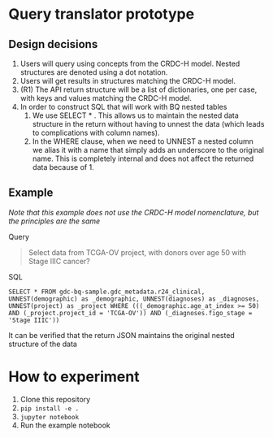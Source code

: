 # Query translator prototype

## Design decisions
1. Users will query using concepts from the CRDC-H model. Nested structures are
   denoted using a dot notation.
2. Users will get results in structures matching the CRDC-H model.
3. (R1) The API return structure will be a list of dictionaries, one per case,
   with keys and values matching the CRDC-H model.
4. In order to construct SQL that will work with BQ nested tables
    1. We use SELECT * . This allows us to maintain the nested data structure in
       the return without having to unnest the data (which leads to
       complications with column names).
    2. In the WHERE clause, when we need to UNNEST a nested column we alias it
       with a name that simply adds an underscore to the original name. This is
       completely internal and does not affect the returned data because of 1. 

## Example

_Note that this example does not use the CRDC-H model nomenclature, but the principles are
the same_

Query
> Select data from TCGA-OV project, with donors over age 50 with Stage IIIC cancer?

SQL
```
SELECT * FROM gdc-bq-sample.gdc_metadata.r24_clinical, UNNEST(demographic) as _demographic, UNNEST(diagnoses) as _diagnoses, UNNEST(project) as _project WHERE (((_demographic.age_at_index >= 50) AND (_project.project_id = 'TCGA-OV')) AND (_diagnoses.figo_stage = 'Stage IIIC'))
```

It can be verified that the return JSON maintains the original nested structure
of the data

# How to experiment

1. Clone this repository
1. `pip install -e .`
1. `jupyter notebook`
1. Run the example notebook
